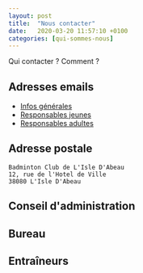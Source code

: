 ```yaml
---
layout: post
title:  "Nous contacter"
date:   2020-03-20 11:57:10 +0100
categories: [qui-sommes-nous]
---
```

Qui contacter ? Comment ? 
<!--more-->

## Adresses emails
+ [Infos générales](mailto:info@lilotbad.fr)
+ [Responsables jeunes](mailto:bcia.jeunes@lilotbad.fr)
+ [Responsables adultes](mailto:tournoisbcia@lilotbad.fr)

## Adresse postale

```
Badminton Club de L'Isle D'Abeau
12, rue de l'Hotel de Ville
38080 L'Isle D'Abeau
```

## Conseil d'administration

## Bureau

## Entraîneurs